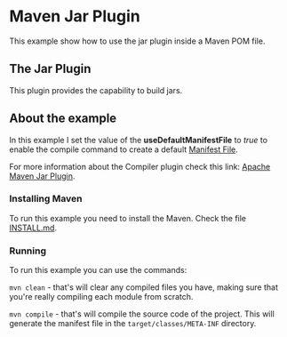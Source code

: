 # Maven Jar Plugin

This example show how to use the jar plugin inside a Maven POM file.

## The Jar Plugin

This plugin provides the capability to build jars.

## About the example

In this example I set the value of the **useDefaultManifestFile**
to *true* to enable the compile command to create a default [Manifest File](https://docs.oracle.com/javase/tutorial/deployment/jar/manifestindex.html).

For more information about the Compiler plugin check this link: [Apache Maven Jar Plugin](https://maven.apache.org/plugins/maven-jar-plugin/).

### Installing Maven

To run this example you need to install the Maven. Check the file [INSTALL.md](../INSTALL.md).

### Running

To run this example you can use the commands:

`mvn clean` - that's will clear any compiled files you have,
making sure that you're really compiling each module from scratch.

`mvn compile` - that's will compile the source code of the project.
This will generate the manifest file in the `target/classes/META-INF` directory.
